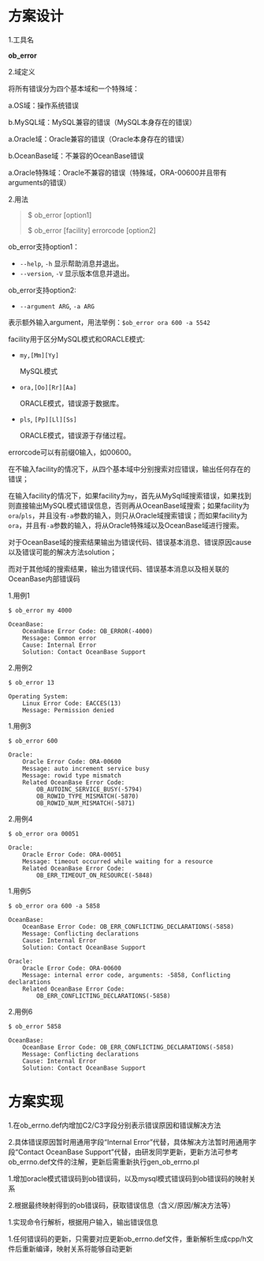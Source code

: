 # 方案设计

1.工具名

**ob_error**

2.域定义

将所有错误分为四个基本域和一个特殊域：

a.OS域：操作系统错误

b.MySQL域：MySQL兼容的错误（MySQL本身存在的错误）

a.Oracle域：Oracle兼容的错误（Oracle本身存在的错误）

b.OceanBase域：不兼容的OceanBase错误

a.Oracle特殊域：Oracle不兼容的错误（特殊域，ORA-00600并且带有arguments的错误）

2.用法

> $ ob_error [option1]
>
> $ ob_error [facility] errorcode [option2]

ob_error支持option1：

- `--help`, `-h`
  显示帮助消息并退出。
- `--version`, `-V`
  显示版本信息并退出。



ob_error支持option2:

- `--argument ARG`, `-a ARG`

表示额外输入argument，用法举例：`$ob_error ora 600 -a 5542 `



facility用于区分MySQL模式和ORACLE模式:

- `my,[Mm][Yy]` 

  MySQL模式

- `ora,[Oo][Rr][Aa]`

  ORACLE模式，错误源于数据库。

- `pls`, `[Pp][Ll][Ss]`

  ORACLE模式，错误源于存储过程。



errorcode可以有前缀0输入，如00600。



在不输入facility的情况下，从四个基本域中分别搜索对应错误，输出任何存在的错误；

在输入facility的情况下，如果facility为`my`，首先从MySql域搜索错误，如果找到则直接输出MySQL模式错误信息，否则再从OceanBase域搜索；如果facility为`ora`/`pls`，并且没有`-a`参数的输入，则只从Oracle域搜索错误；而如果facility为`ora`，并且有`-a`参数的输入，将从Oracle特殊域以及OceanBase域进行搜索。



对于OceanBase域的搜索结果输出为错误代码、错误基本消息、错误原因cause以及错误可能的解决方法solution；

而对于其他域的搜索结果，输出为错误代码、错误基本消息以及相关联的OceanBase内部错误码

1.用例1

```shell
$ ob_error my 4000

OceanBase:
	OceanBase Error Code: OB_ERROR(-4000)
	Message: Common error
	Cause: Internal Error
	Solution: Contact OceanBase Support
```

2.用例2

```shell
$ ob_error 13

Operating System:
	Linux Error Code: EACCES(13)
	Message: Permission denied
```

1.用例3

```shell
$ ob_error 600

Oracle:
	Oracle Error Code: ORA-00600
	Message: auto increment service busy
	Message: rowid type mismatch
	Related OceanBase Error Code:
		OB_AUTOINC_SERVICE_BUSY(-5794)
		OB_ROWID_TYPE_MISMATCH(-5870)
		OB_ROWID_NUM_MISMATCH(-5871)
```

2.用例4

```shell
$ ob_error ora 00051

Oracle:
	Oracle Error Code: ORA-00051
	Message: timeout occurred while waiting for a resource
	Related OceanBase Error Code:
		OB_ERR_TIMEOUT_ON_RESOURCE(-5848)
```

1.用例5

```shell
$ ob_error ora 600 -a 5858

OceanBase:
	OceanBase Error Code: OB_ERR_CONFLICTING_DECLARATIONS(-5858)
	Message: Conflicting declarations
	Cause: Internal Error
	Solution: Contact OceanBase Support

Oracle:
	Oracle Error Code: ORA-00600
	Message: internal error code, arguments: -5858, Conflicting declarations
	Related OceanBase Error Code:
		OB_ERR_CONFLICTING_DECLARATIONS(-5858)
```

2.用例6

```shell
$ ob_error 5858

OceanBase:
	OceanBase Error Code: OB_ERR_CONFLICTING_DECLARATIONS(-5858)
	Message: Conflicting declarations
	Cause: Internal Error
	Solution: Contact OceanBase Support
```

# 方案实现

1.在ob_errno.def内增加C2/C3字段分别表示错误原因和错误解决方法

2.具体错误原因暂时用通用字段“Internal Error”代替，具体解决方法暂时用通用字段“Contact OceanBase Support”代替，由研发同学更新，更新方法可参考ob_errno.def文件的注解，更新后需重新执行gen_ob_errno.pl

1.增加oracle模式错误码到ob错误码，以及mysql模式错误码到ob错误码的映射关系

2.根据最终映射得到的ob错误码，获取错误信息（含义/原因/解决方法等）

1.实现命令行解析，根据用户输入，输出错误信息



1.任何错误码的更新，只需要对应更新ob_errno.def文件，重新解析生成cpp/h文件后重新编译，映射关系将能够自动更新
